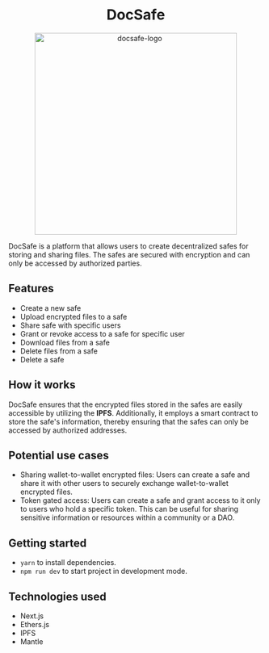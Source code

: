<h1 align="center">DocSafe</h1>
<p align="center">
  <img width="400" alt="docsafe-logo" src="https://user-images.githubusercontent.com/76112446/227755336-93c8706e-01bd-4bb8-ae48-2a750958195d.png">
</p>
DocSafe is a platform that allows users to create decentralized safes for storing and sharing files. The safes are secured with encryption and can only be accessed by authorized parties.

## Features
- Create a new safe
- Upload encrypted files to a safe
- Share safe with specific users
- Grant or revoke access to a safe for specific user
- Download files from a safe
- Delete files from a safe
- Delete a safe

## How it works
DocSafe ensures that the encrypted files stored in the safes are easily accessible by utilizing the **IPFS**. Additionally, it employs a smart contract to store the safe's information, thereby ensuring that the safes can only be accessed by authorized addresses.

## Potential use cases

- Sharing wallet-to-wallet encrypted files: Users can create a safe and share it with other users to securely exchange wallet-to-wallet encrypted files.
- Token gated access: Users can create a safe and grant access to it only to users who hold a specific token. This can be useful for sharing sensitive information or resources within a community or a DAO.

## Getting started
- `yarn` to install dependencies.
- `npm run dev` to start project in development mode.

## Technologies used

- Next.js
- Ethers.js
- IPFS
- Mantle
